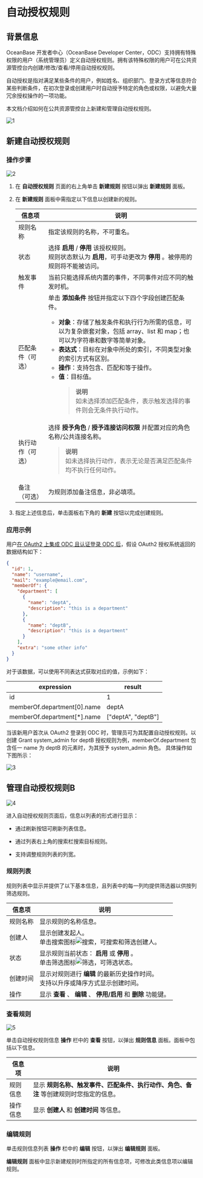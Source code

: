 # 自动授权规则



## 背景信息

OceanBase 开发者中心（OceanBase Developer Center，ODC）支持拥有特殊权限的用户（系统管理员）定义自动授权规则。拥有该特殊权限的用户可在公共资源管控台内创建/修改/查看/停用自动授权规则。

自动授权是指对满足某些条件的用户，例如姓名、组织部门、登录方式等信息符合某些判断条件，在初次登录或创建用户时自动授予特定的角色或权限，以避免大量冗余授权操作的一项功能。

本文档介绍如何在公共资源管控台上新建和管理自动授权规则。

![1](https://obbusiness-private.oss-cn-shanghai.aliyuncs.com/doc/img/odc/410/Automatic%20Authorization%20Rules/1.png)

## 新建自动授权规则

### 操作步骤

![2](https://obbusiness-private.oss-cn-shanghai.aliyuncs.com/doc/img/odc/410/Automatic%20Authorization%20Rules/2.1.png)

1. 在 **自动授权规则** 页面的右上角单击 **新建规则** 按钮以弹出 **新建规则** 面板。


2. 在 **新建规则** 面板中需指定以下信息以创建新的规则。

   | 信息项    | 说明|
   |--------|-------------------------------------------------------------------------------------------------------------------------------------------------------------------------------------------------------------------------------------------------------------------------------------------------------------------------------------------------------------------|
   | 规则名称   | 指定该规则的名称，不可重名。 |
   | 状态     | 选择 **启用** / **停用** 该授权规则。<br> 规则状态默认为 **启用**，可手动更改为 **停用** 。被停用的规则将不能被访问。 |
   | 触发事件   | 当前只能选择系统内置的事件，不同事件对应不同的触发时机。|
   | 匹配条件（可选）   | 单击 **添加条件**  按钮并指定以下四个字段创建匹配条件。<ul><li> **对象**：存储了触发条件和执行行为所需的信息，可以为复杂嵌套对象，包括 array、list 和 map；也可以为字符串和数字等简单对象。 </li><li> **表达式**：目标在对象中所处的索引，不同类型对象的索引方式有区别。 </li><li> **操作**：支持包含、匹配和等于操作。 </li><li> **值**：目标值。<blockquote>**说明**</br>如未选择添加匹配条件，表示触发选择的事件则会无条件执行动作。</blockquote>|
   | 执行动作（可选）   | 选择 **授予角色** / **授予连接访问权限** 并配置对应的角色名称/公共连接名称。<blockquote>**说明**</br>如未选择执行动作，表示无论是否满足匹配条件均不执行任何动作。</blockquote> |
   | 备注（可选） | 为规则添加备注信息，非必填项。|

3. 指定上述信息后，单击面板右下角的 **新建** 按钮以完成创建规则。

### 应用示例

用户[在 OAuth2 上集成 ODC 且认证登录 ODC 后](https://www.oceanbase.com/docs/enterprise-odc-doc-cn-10000000001031888)，假设 OAuth2 授权系统返回的数据结构如下：

```json
{
  "id": 1,
  "name": "username",
  "mail": "example@email.com",
  "memberOf": {
    "department": [
      {
        "name": "deptA",
        "description": "this is a department"
      },
      {
        "name": "deptB",
        "description": "this is a department"
      }
    ],
    "extra": "some other info"
  }
}
```


对于该数据，可以使用不同表达式获取对应的值，示例如下：

| **expression**                 | **result**           |
|--------------------------------|----------------------|
| id                             | 1                    |
| memberOf.department\[0\].name  | deptA                |
| memberOf.department\[\*\].name | \["deptA", "deptB"\] |


当该新用户首次从 OAuth2 登录到 ODC 时，管理员可为其配置自动授权规则。以创建 Grant system_admin for deptB 授权规则为例，memberOf.department 包含任一 name 为 deptB 的元素时，为其授予 system_admin 角色。 具体操作如下图所示：

![3](https://obbusiness-private.oss-cn-shanghai.aliyuncs.com/doc/img/odc/410/Automatic%20Authorization%20Rules/6.png)

## 管理自动授权规则B

![4](https://obbusiness-private.oss-cn-shanghai.aliyuncs.com/doc/img/odc/410/Automatic%20Authorization%20Rules/4.png)

进入自动授权规则页面后，信息以列表的形式进行显示：

* 通过刷新按钮可刷新列表信息。

* 通过列表右上角的搜索栏搜索目标规则。

* 支持调整规则列表的列宽。


### 规则列表

规则列表中显示并提供了以下基本信息，且列表中的每一列均提供筛选器以供按列筛选规则。

| 信息项  | 说明|
|------|----------------------------------------------------------------------------------------|
| 规则名称 | 显示规则的名称信息。                                                                             |
| 创建人  | 显示创建发起人。<br> 单击搜索图标![搜索](https://help-static-aliyun-doc.aliyuncs.com/assets/img/zh-CN/5526247461/p416691.jpg)，可搜索和筛选创建人。                 |
| 状态   | 显示规则当前状态： **启用**  或 **停用** 。<br> 单击筛选图标![筛选](https://help-static-aliyun-doc.aliyuncs.com/assets/img/zh-CN/0583667361/p352180.jpg)，可筛选状态。 |
| 创建时间 | 显示对规则进行 **编辑**  的最新历史操作时间。<br> 支持以升序或降序方式显示创建时间。                           |
| 操作   | 显示 **查看** 、 **编辑** 、 **停用/启用**  和 **删除** 功能键。 |


### 查看规则

![5](https://obbusiness-private.oss-cn-shanghai.aliyuncs.com/doc/img/odc/410/Automatic%20Authorization%20Rules/5.png)

单击自动授权规则信息 **操作** 栏中的 **查看** 按钮，以弹出 **规则信息** 面板。面板中包括以下信息。

| 信息项  | 说明                                             |
|------|------------------------------------------------|
| 规则信息 | 显示 **规则名称、触发事件、匹配条件、执行动作、角色、备注** 等创建规则时您指定的信息。 |
| 操作信息 | 显示 **创建人** 和 **创建时间** 等信息。                     |

### 编辑规则

单击规则信息列表 **操作** 栏中的 **编辑** 按钮，以弹出 **编辑规则** 面板。

**编辑规则** 面板中显示新建规则时所指定的所有信息项，可修改此类信息项以编辑规则。
